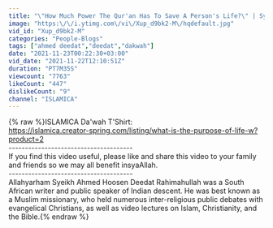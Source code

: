 ```yaml
---
title: "\"How Much Power The Qur'an Has To Save A Person's Life?\" | Syeikh Ahmed Deedat"
image: "https:\/\/i.ytimg.com\/vi\/Xup_d9bk2-M\/hqdefault.jpg"
vid_id: "Xup_d9bk2-M"
categories: "People-Blogs"
tags: ["ahmed deedat","deedat","dakwah"]
date: "2021-11-23T00:22:30+03:00"
vid_date: "2021-11-22T12:10:51Z"
duration: "PT7M35S"
viewcount: "7763"
likeCount: "447"
dislikeCount: "9"
channel: "ISLAMICA"
---
```

{% raw %}ISLAMICA Da'wah T'Shirt:<br /><a rel="nofollow" target="blank" href="https://islamica.creator-spring.com/listing/what-is-the-purpose-of-life-w?product=2">https://islamica.creator-spring.com/listing/what-is-the-purpose-of-life-w?product=2</a><br />--------------------------------------<br />If you find this video useful, please like and share this video to your family and friends so we may all benefit insyaAllah.<br />--------------------------------------<br />Allahyarham Syeikh Ahmed Hoosen Deedat Rahimahullah was a South African writer and public speaker of Indian descent. He was best known as a Muslim missionary, who held numerous inter-religious public debates with evangelical Christians, as well as video lectures on Islam, Christianity, and the Bible.{% endraw %}
